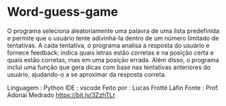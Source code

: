 #  Word-guess-game

O programa seleciona aleatoriamente uma palavra de uma lista predefinida e permite que o usuário tente adivinhá-la dentro de um número limitado de tentativas. A cada tentativa, o programa analisa a resposta do usuário e fornece feedback: indica quais letras estão corretas e na posição certa e quais estão corretas, mas em uma posição errada. Além disso, o programa inclui uma função que gera dicas com base nas tentativas anteriores do usuário, ajudando-o a se aproximar da resposta correta.

Linguagem : Python
IDE : vscode
Feito por : Lucas Frotté Lafin
Fonte : Prof. Adonai Medrado https://bit.ly/3ZzhTLr
